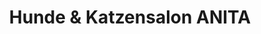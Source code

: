 ---
title: "Hunde & Katzensalon ANITA"
url: /neuhofen-an-der-ybbs/hunde-und-katzensalon-anita/
shop: Tiersalon
---